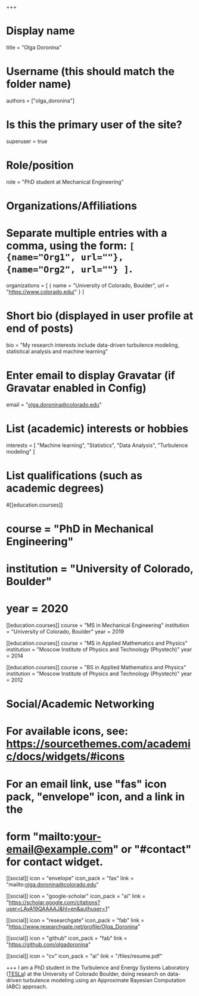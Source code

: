 +++
# Display name
title = "Olga Doronina"

# Username (this should match the folder name)
authors = ["olga_doronina"]

# Is this the primary user of the site?
superuser = true

# Role/position
role = "PhD student at Mechanical Engineering"

# Organizations/Affiliations
#   Separate multiple entries with a comma, using the form: `[ {name="Org1", url=""}, {name="Org2", url=""} ]`.
organizations = [ { name = "University of Colorado, Boulder", url = "https://www.colorado.edu/" } ]

# Short bio (displayed in user profile at end of posts)
bio = "My research interests include data-driven turbulence modeling, statistical analysis and machine learning"

# Enter email to display Gravatar (if Gravatar enabled in Config)
email = "olga.doronina@colorado.edu"

# List (academic) interests or hobbies
interests = [
	"Machine learning", 
	"Statistics",
	"Data Analysis",
	"Turbulence modeling"
]

# List qualifications (such as academic degrees)
#[[education.courses]]
#  course = "PhD in Mechanical Engineering"
#  institution = "University of Colorado, Boulder"
#  year = 2020

[[education.courses]]
  course = "MS in Mechanical Engineering"
  institution = "University of Colorado, Boulder"
  year = 2019
  
[[education.courses]]
  course = "MS in Applied Mathematics and Physics"
  institution = "Moscow Institute of Physics and Technology (Phystech)"
  year = 2014

[[education.courses]]
  course = "BS in Applied Mathematics and Physics"
  institution = "Moscow Institute of Physics and Technology (Phystech)"
  year = 2012

# Social/Academic Networking
# For available icons, see: https://sourcethemes.com/academic/docs/widgets/#icons
#   For an email link, use "fas" icon pack, "envelope" icon, and a link in the
#   form "mailto:your-email@example.com" or "#contact" for contact widget.

[[social]]
  icon = "envelope"
  icon_pack = "fas"
  link = "mailto:olga.doronina@colorado.edu"

[[social]]
  icon = "google-scholar"
  icon_pack = "ai"
  link = "https://scholar.google.com/citations?user=LAyA19QAAAAJ&hl=en&authuser=1"

[[social]]
  icon = "researchgate"
  icon_pack = "fab"
  link = "https://www.researchgate.net/profile/Olga_Doronina"

[[social]]
  icon = "github"
  icon_pack = "fab"
  link = "https://github.com/olgadoronina"

[[social]]
  icon = "cv"
  icon_pack = "ai"
  link = "/files/resume.pdf"



+++
I am a PhD student in the Turbulence and Energy Systems Laboratory ([TESLa](https://teslacu.org/)) at the University of Colorado Boulder, doing research on data-driven turbulence modeling using an Approximate Bayesian Computation (ABC) approach.
